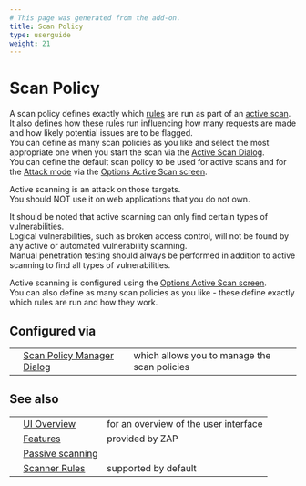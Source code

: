 ```yaml
---
# This page was generated from the add-on.
title: Scan Policy
type: userguide
weight: 21
---
```


# Scan Policy

A scan policy defines exactly which [rules](/docs/desktop/start/checks/) are run as part of an [active scan](/docs/desktop/start/features/ascan/).  
It also defines how these rules run influencing how many requests are made and how likely potential issues are to be flagged.  
You can define as many scan policies as you like and select the most appropriate one when you start the scan via
the [Active Scan Dialog](/docs/desktop/ui/dialogs/advascan/).  
You can define the default scan policy to be used for active scans and for the [Attack mode](/docs/desktop/start/features/modes/) via the
[Options Active Scan screen](/docs/desktop/ui/dialogs/options/ascan/).

Active scanning is an attack on those targets.  
You should NOT use it on web applications that you do not own.

It should be noted that active scanning can only find certain types of vulnerabilities.  
Logical vulnerabilities, such as broken access control, will not be found by
any active or automated vulnerability scanning.  
Manual penetration testing should always be performed in addition to active
scanning to find all types of vulnerabilities.

Active scanning is configured using the
[Options Active Scan screen](/docs/desktop/ui/dialogs/options/ascan/).  
You can also define as many scan policies as you like - these define exactly which rules are run and how they work.

## Configured via

|     |                                                                       |                                              |
| --- | --------------------------------------------------------------------- | -------------------------------------------- |
|     | [Scan Policy Manager Dialog](/docs/desktop/ui/dialogs/scanpolicymgr/) | which allows you to manage the scan policies |

## See also

|     |                                                         |                                       |
| --- | ------------------------------------------------------- | ------------------------------------- |
|     | [UI Overview](/docs/desktop/ui/)                        | for an overview of the user interface |
|     | [Features](/docs/desktop/start/features/)               | provided by ZAP                       |
|     | [Passive scanning](/docs/desktop/start/features/pscan/) |                                       |
|     | [Scanner Rules](/docs/desktop/start/checks/)            | supported by default                  |
